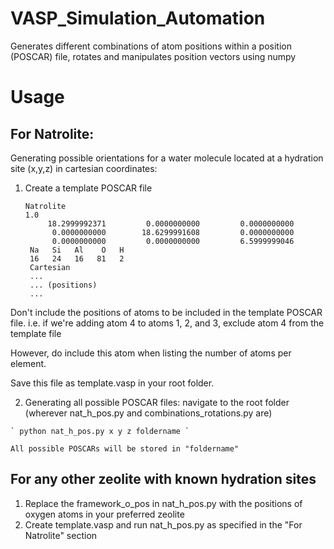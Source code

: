 # VASP_Simulation_Automation
Generates different combinations of atom positions within a position (POSCAR) file, rotates and manipulates position vectors using numpy

# Usage
## For Natrolite:
Generating possible orientations for a water molecule located at a hydration site (x,y,z) in cartesian coordinates:
 1. Create a template POSCAR file 
    ```
    Natrolite
    1.0
         18.2999992371         0.0000000000         0.0000000000
          0.0000000000        18.6299991608         0.0000000000
          0.0000000000         0.0000000000         6.5999999046
     Na   Si   Al    O   H
     16   24   16   81   2
     Cartesian
     ...
     ... (positions)
     ...
     ```
   Don't include the positions of atoms to be included in the template POSCAR file. 
   i.e. if we're adding atom 4 to atoms 1, 2, and 3, exclude atom 4 from the template file
   
   However, do include this atom when listing the number of atoms per element.
   
   Save this file as template.vasp in your root folder.
   
  2. Generating all possible POSCAR files:
    navigate to the root folder (wherever nat_h_pos.py and combinations_rotations.py are)
    
    ` python nat_h_pos.py x y z foldername ` 
    
    All possible POSCARs will be stored in "foldername"
    
 ## For any other zeolite with known hydration sites 
 1. Replace the framework_o_pos in nat_h_pos.py with the positions of oxygen atoms in your preferred zeolite
 2. Create template.vasp and run nat_h_pos.py as specified in the "For Natrolite" section
     

